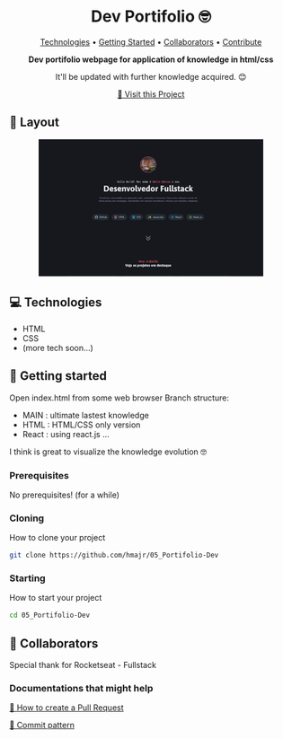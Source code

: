 <h1 align="center" style="font-weight: bold;">Dev Portifolio 🤓</h1>

<p align="center">
 <a href="#tech">Technologies</a> • 
 <a href="#started">Getting Started</a> • 
  <a href="#colab">Collaborators</a> •
 <a href="#contribute">Contribute</a>
</p>

<p align="center">
    <b>Dev portifolio webpage for application of knowledge in html/css</b>
    
</p>
<p align="center">
    It'll be updated with further knowledge acquired. 😊
</p>
<p align="center">
     <a href="https://hmajr.github.io/05_Portifolio-Dev/">📱 Visit this Project</a>
</p>

<h2 id="layout">🎨 Layout</h2>

<p align="center">
    <img src="./screenshot.png" alt="Image Example" width="400px">
</p>

<h2 id="technologies">💻 Technologies</h2>

- HTML
- CSS
- (more tech soon...)

<h2 id="started">🚀 Getting started</h2>

Open index.html from some web browser
Branch structure:
- MAIN : ultimate lastest knowledge
- HTML : HTML/CSS only version
- React : using react.js
...

I think is great to visualize the knowledge evolution 🤓

<h3>Prerequisites</h3>

No prerequisites! (for a while)

<h3>Cloning</h3>

How to clone your project

```bash
git clone https://github.com/hmajr/05_Portifolio-Dev
```

<h3>Starting</h3>

How to start your project

```bash
cd 05_Portifolio-Dev
```

<h2 id="colab">🤝 Collaborators</h2>

Special thank for Rocketseat - Fullstack 

<h3>Documentations that might help</h3>

[📝 How to create a Pull Request](https://www.atlassian.com/br/git/tutorials/making-a-pull-request)

[💾 Commit pattern](https://gist.github.com/joshbuchea/6f47e86d2510bce28f8e7f42ae84c716)


